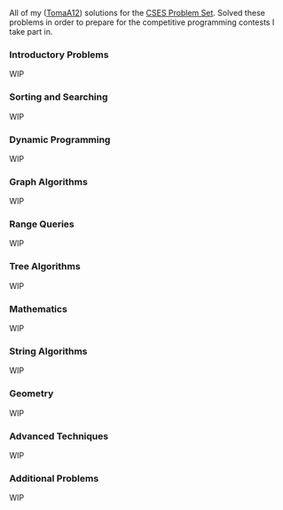 All of my ([TomaA12](https://cses.fi/user/94908)) solutions for the [CSES Problem Set](https://cses.fi/problemset/).
Solved these problems in order to prepare for the competitive programming contests I take part in.

<h3>Introductory Problems</h3>
WIP
<h3>Sorting and Searching</h3>
WIP
<h3>Dynamic Programming</h3>
WIP
<h3>Graph Algorithms</h3>
WIP
<h3>Range Queries</h3>
WIP
<h3>Tree Algorithms</h3>
WIP
<h3>Mathematics</h3>
WIP
<h3>String Algorithms</h3>
WIP
<h3>Geometry</h3>
WIP
<h3>Advanced Techniques</h3>
WIP
<h3>Additional Problems</h3>
WIP
